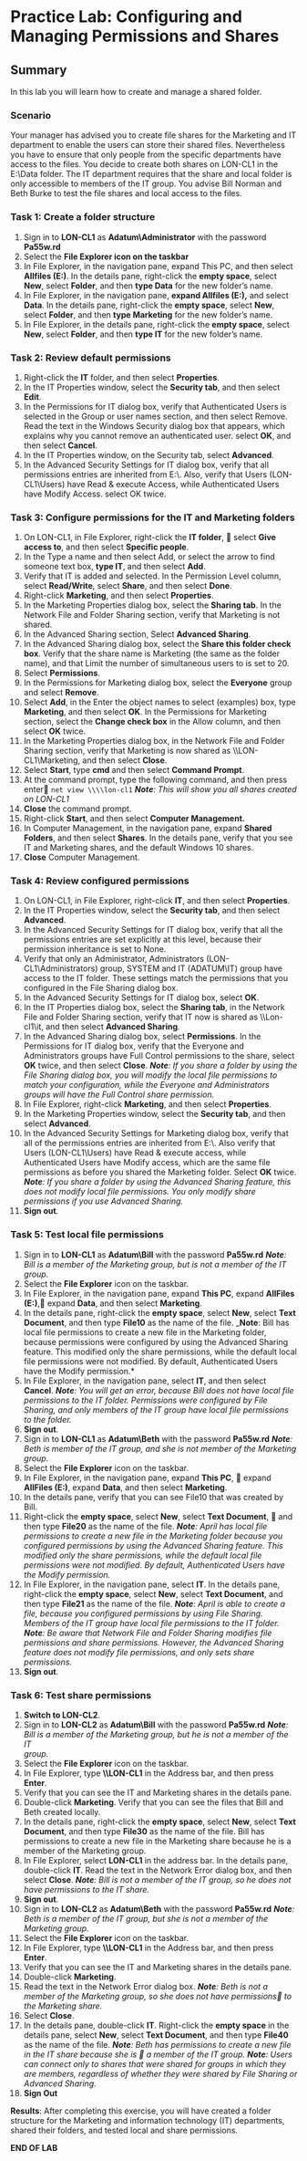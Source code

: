# Practice Lab: Configuring and Managing Permissions and Shares

## Summary
In this lab you will learn how to create and manage a shared folder.

### Scenario
Your manager has advised you to create file shares for the Marketing and IT department to enable the users can store their shared files. Nevertheless you have to ensure that only people from the specific departments have access to the files. You decide to create both shares on LON-CL1 in the E:\\Data folder. The IT department requires that the share and local folder is only accessible to members of the IT group. You advise Bill Norman and Beth Burke to test the file shares and local access to the files.     

### Task 1: Create a folder structure 
1.  Sign in to **LON-CL1** as **Adatum\\Administrator** with the password
    **Pa55w.rd**
2.  Select the **File Explorer icon on the taskbar**
3.  In File Explorer, in the navigation pane, expand This PC, and then select
    **Allfiles (E:)**. In the details pane, right-click the **empty space**,
    select **New**, select **Folder**, and then **type Data** for the new
    folder’s name.
4.  In File Explorer, in the navigation pane, **expand Allfiles (E:),** and select
    **Data**. In the details pane, right-click the **empty space**, select
    **New**, select **Folder**, and then **type Marketing** for the new folder’s
    name.
5.  In File Explorer, in the details pane, right-click the **empty space**,
    select **New**, select **Folder**, and then **type IT** for the new folder’s
    name.

### Task 2: Review default permissions 
1.  Right-click the **IT** folder, and then select **Properties**.
2.  In the IT Properties window, select the **Security tab**, and then select
    **Edit**.
3.  In the Permissions for IT dialog box, verify that Authenticated Users is
    selected in the Group or user names section, and then select Remove. Read the
    text in the Windows Security dialog box that appears, which explains why you
    cannot remove an authenticated user. select **OK**, and then select
    **Cancel**.
4.  In the IT Properties window, on the Security tab, select **Advanced**.
5.  In the Advanced Security Settings for IT dialog box, verify that all
    permissions entries are inherited from E:\\. Also, verify that Users
    (LON-CL1\\Users) have Read & execute Access, while Authenticated Users have
    Modify Access. select OK twice.

### Task 3: Configure permissions for the IT and Marketing folders
1.  On LON-CL1, in File Explorer, right-click the **IT folder**,     select **Give access to**, and then select **Specific people**.
2.  In the Type a name and then select Add, or select the arrow to find
    someone text box, **type IT**, and then select **Add**.
3.  Verify that IT is added and selected. In the Permission Level
    column, select **Read/Write**, select **Share**, and then select **Done**.
4.  Right-click **Marketing**, and then select **Properties**.
5.  In the Marketing Properties dialog box, select the **Sharing tab**. In the
    Network File and Folder Sharing section, verify that Marketing is not
    shared.
6.  In the Advanced Sharing section, Select **Advanced Sharing**.
7.  In the Advanced Sharing dialog box, select the **Share this folder check
    box**. Verify that the share name is Marketing (the same as the folder
    name), and that Limit the number of simultaneous users to is set to 20.
9.  Select **Permissions**.
10. In the Permissions for Marketing dialog box, select the **Everyone** group
    and select **Remove**. 
11. Select **Add**, in the Enter the object names to select
    (examples) box, type **Marketing**, and then select **OK**. In the
    Permissions for Marketing section, select the **Change check box** in the
    Allow column, and then select **OK** twice.
12. In the Marketing Properties dialog box, in the Network File and Folder
    Sharing section, verify that Marketing is now shared as
    \\\\LON-CL1\\Marketing, and then select **Close**.
13. Select **Start**, type **cmd** and then select **Command Prompt**.
14. At the command prompt, type the following command, and then press enter    `net view \\\\lon-cl1`
    _**Note**: This will show you all shares created on LON-CL1_
15. **Close** the command prompt.
15. Right-click **Start**, and then select **Computer Management.**
16. In Computer Management, in the navigation pane, expand **Shared Folders**,
    and then select **Shares**. In the details pane, verify that you see IT and
    Marketing shares, and the default Windows 10 shares. 
17. **Close** Computer Management.

### Task 4: Review configured permissions 
1.  On LON-CL1, in File Explorer, right-click **IT**, and then select **Properties**.
2.  In the IT Properties window, select the **Security tab**, and then select
    **Advanced**.
3.  In the Advanced Security Settings for IT dialog box, verify that all the
    permissions entries are set explicitly at this level, because their
    permission inheritance is set to None.
4.  Verify that only an Administrator, Administrators (LON-CL1\\Administrators)
    group, SYSTEM and IT (ADATUM\\IT) group have access to the IT folder. These
    settings match the permissions that you configured in the File Sharing
    dialog box.
5.  In the Advanced Security Settings for IT dialog box, select **OK**. 
6.  In the IT Properties dialog box, select the **Sharing tab**, in the Network File and
    Folder Sharing section, verify that IT now is shared as \\\\Lon-cl1\\it, and
    then select **Advanced Sharing**.
7.  In the Advanced Sharing dialog box, select **Permissions**. In the
    Permissions for IT dialog box, verify that the Everyone and Administrators
    groups have Full Control permissions to the share, select **OK** twice, and
    then select **Close**.
    _**Note**: If you share a folder by using the File Sharing dialog box, you will
	modify the local file permissions to match your configuration, while the
	Everyone and Administrators groups will have the Full Control share
	permission._
8.  In File Explorer, right-click **Marketing**, and then select **Properties**.
9.  In the Marketing Properties window, select the **Security tab**, and then
    select **Advanced**.
10. In the Advanced Security Settings for Marketing dialog box, verify that all
    of the permissions entries are inherited from E:\\. Also verify that Users
    (LON-CL1\\Users) have Read & execute access, while Authenticated Users have
    Modify access, which are the same file permissions as before you shared the
    Marketing folder. Select **OK** twice.
    _**Note**: If you share a folder by using the Advanced Sharing feature, this does
     not modify local file permissions. You only modify share permissions if you
     use Advanced Sharing._
11.  **Sign out**.

### Task 5: Test local file permissions  
1.  Sign in to **LON-CL1** as **Adatum\\Bill** with the password **Pa55w.rd**
    _**Note**: Bill is a member of the Marketing group, but is not a member of the IT
	group._
2.  Select the **File Explorer** icon on the taskbar. 
3.  In File Explorer, in the navigation pane, expand **This PC**, expand **AllFiles (E:)**,    expand **Data**, and then select **Marketing**.
4.  In the details pane, right-click the **empty space**, select **New**, select
    **Text Document**, and then type **File10** as the name of the file.
    _**Note**: Bill has local file permissions to create a new file in the Marketing
	folder, because permissions were configured by using the Advanced Sharing
	feature. This modified only the share permissions, while the default local
	file permissions were not modified. By default, Authenticated Users have the
	Modify permission.*
5.  In File Explorer, in the navigation pane, select **IT**, and then select
    **Cancel**.
    _**Note**: You will get an error, because Bill does not have local file
	permissions to the IT folder. Permissions were configured by File Sharing,
	and only members of the IT group have local file permissions to the folder._
6.  **Sign out**.
7.  Sign in to **LON-CL1** as **Adatum\\Beth** with the password **Pa55w.rd**
    _**Note**: Beth is member of the IT group, and she is not member of the Marketing
	group._
7.  Select the **File Explorer** icon on the taskbar.
8.  In File Explorer, in the navigation pane, expand **This PC**,     expand **AllFiles (E:)**, expand **Data**, and then select **Marketing**.
9.  In the details pane, verify that you can see File10 that was created by
    Bill. 
10. Right-click the **empty space**, select **New**, select **Text Document**,     and then type **File20** as the name of the file.
    _**Note**: April has local file permissions to create a new file in the Marketing
	folder because you configured permissions by using the Advanced Sharing
	feature. This modified only the share permissions, while the default local
	file permissions were not modified. By default, Authenticated Users have the
	Modify permission._
11. In File Explorer, in the navigation pane, select **IT**. In the details
    pane, right-click the **empty space**, select **New**, select **Text
    Document**, and then type **File21** as the name of the file.
    _**Note**: April is able to create a file, because you configured permissions by
	using File Sharing. Members of the IT group have local file permissions to
	the IT folder._
    _**Note**: Be aware that Network File and Folder Sharing modifies file
	permissions and share permissions. However, the Advanced Sharing feature
	does not modify file permissions, and only sets share permissions._
12. **Sign out**.

### Task 6: Test share permissions 
1.  **Switch to LON-CL2**.
2.  Sign in to **LON-CL2** as **Adatum\\Bill** with the password **Pa55w.rd**
    _**Note**: Bill is a member of the Marketing group, but he is not a member of the IT	
	group._
3.  Select the **File Explorer** icon on the taskbar.
4.  In File Explorer, type **\\\\LON-CL1** in the Address bar, and then press **Enter**.
5.  Verify that you can see the IT and Marketing shares in the details pane.
6.  Double-click **Marketing**. Verify that you can see the files that Bill and
    Beth created locally.
7.  In the details pane, right-click the **empty space**, select **New**, select
    **Text Document**, and then type **File30** as the name of the file. Bill
    has permissions to create a new file in the Marketing share because he is a
    member of the Marketing group.
8.  In File Explorer, select **LON-CL1** in the address bar. In the details pane,
    double-click **IT**. Read the text in the Network Error dialog box, and then
    select **Close**.
    _**Note**: Bill is not a member of the IT group, so he does not have permissions
	to the IT share._
9.  **Sign out**.
10. Sign in to **LON-CL2** as **Adatum\\Beth** with the password **Pa55w.rd**
    _**Note**: Beth is a member of the IT group, but she is not a member of the Marketing
	group._
11. Select the **File Explorer** icon on the taskbar. 
12. In File Explorer, type **\\\\LON-CL1** in the Address bar, and then press **Enter**.
13. Verify that you can see the IT and Marketing shares in the details pane.
14. Double-click **Marketing**.
15. Read the text in the Network Error dialog box. 
    _**Note**: Beth is not a member of the Marketing group, so she does not have permissions    to the Marketing share._
16. Select **Close**.
17. In the details pane, double-click **IT**. Right-click the **empty space** in
    the details pane, select **New**, select **Text Document**, and then type
    **File40** as the name of the file. 
    _**Note**: Beth has permissions to create a new file in the IT share because she is     a member of the IT group._
    _**Note**: Users can connect only to shares that were shared for groups in which
	they are members, regardless of whether they were shared by File Sharing or
	Advanced Sharing._
18. **Sign Out**

**Results**: After completing this exercise, you will have created a folder
structure for the Marketing and information technology (IT) departments,
shared their folders, and tested local and share permissions.

**END OF LAB**